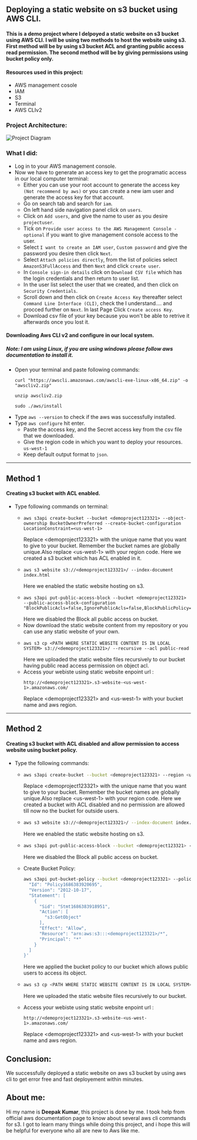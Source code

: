 ## Deploying a static website on s3 bucket using AWS CLI.

#### This is a demo project where I delpoyed a static website on s3 bucket using AWS CLI. I will be using two methods to host the website using s3. First method will be by using s3 bucket ACL and granting public access read permission. The second method will be by giving permissions using  bucket policy only.

#### Resources used in this project:
-   AWS management cosole
-   IAM
-   S3
-   Terminal
-   AWS CLIv2

### Project Architecture:
![Project Diagram](https://github.com/tjdetwill007/Aws-Project-S3-Static-website/project_image.png)

### What I did:

-   Log in to your AWS management console.
-   Now we have to generate an access key to get the programatic access in our local computer terminal:
    -  Either you can use your root account to generate the access key `(Not recommend by aws)` or you can create a new iam user and generate the access key for that account.
    -  Go on search tab and search for `iam`.
    -  On left hand side navigation panel click on `users`.
    -  Click on `Add users`, and give the name to user as you desire `projectuser`.
    -  Tick on `Provide user access to the AWS Management Console - optional` if you want to give management console access to the user.
    -  Select `I want to create an IAM user`, `Custom password` and give the password you desire then click `Next`.
    -  Select `Attach policies directly`, from the list of policies select `AmazonS3FullAccess` and then `Next` and click `create user`.
    -  In `Console sign-in details` click on `Download CSV file` which has the login credentials and then return to user list.
    -  In the user list select the user that we created, and then click on `Security Credentials`.
    -  Scroll down and then click on `Create Access Key` thereafter select `Command Line Interface (CLI)`, check the I understand.... and procced further on `Next`. In last Page Click `Create access Key`.
    - Download csv file of your key because you won't be able to retrive it afterwards once you lost it.

   #### Downloading Aws CLI v2 and configure in our local system.
   ##### Note: I am using Linux, if you are using windows please follow aws documentation to install it.

-   Open your terminal and paste following commands:
    ```
    curl "https://awscli.amazonaws.com/awscli-exe-linux-x86_64.zip" -o "awscliv2.zip"

    unzip awscliv2.zip

    sudo ./aws/install 
    ```
-   Type `aws --version` to check if the aws was successfully installed.
-   Type `aws configure` hit enter.
    -   Paste the access key, and the Secret access key from the csv file that we downloaded.
    -   Give the region code in which you want to deploy your resources. `us-west-1`
    -   Keep default output format to `json`.
__________________________________________________________________________________________________________________________
## Method 1

#### Creating s3 bucket with ACL enabled.

-   Type following commands on terminal:
    -   ```
        aws s3api create-bucket --bucket <demoproject123321> --object-ownership BucketOwnerPreferred --create-bucket-configuration LocationConstraint=<us-west-1>
        ```
        Replace \<demoproject123321\> with the unique name that you want to give to your bucket. Remember the bucket names are globally unique.Also replace \<us-west-1\> with your region code.
        Here we created a s3 bucket which has ACL enabled in it.
    -   ```
        aws s3 website s3://<demoproject123321>/ --index-document index.html
        ```
        Here we enabled the static website hosting on s3.
    -   ```
        aws s3api put-public-access-block --bucket <demoproject123321> --public-access-block-configuration "BlockPublicAcls=false,IgnorePublicAcls=false,BlockPublicPolicy=false,RestrictPublicBuckets=false"
        ```
        Here we disabled the Block all public access on bucket.
    -   Now download the static website content from my repository or you can use any static website of your own.
    -   ```
        aws s3 cp <PATH WHERE STATIC WEBSITE CONTENT IS IN LOCAL SYSTEM> s3://<demoproject123321>/ --recursive --acl public-read
        ```
        Here we uploaded the static website files recursively to our bucket having public read access permission on object acl.
    -   Access your webiste using static website enpoint url : 
        ```
        http://<demoproject123321>.s3-website-<us-west-1>.amazonaws.com/
        ```
        Replace \<demoproject123321\> and \<us-west-1\> with your bucket name and aws region.

__________________________________________________________________________________________________________________________
## Method 2

#### Creating s3 bucket with ACL disabled and allow permission to access website using bucket policy.

-   Type the following commands:
    -   ```sh 
        aws s3api create-bucket --bucket <demoproject123321> --region <us-west-1> --create-bucket-configuration LocationConstraint=<us-west-1>
        ```
        Replace \<demoproject123321\> with the unique name that you want to give to your bucket. Remember the bucket names are globally unique.Also replace \<us-west-1\> with your region code.
        Here we created a bucket with ACL disabled and no permission are allowed till now no the bucket for outside users.
    -   ```sh 
        aws s3 website s3://<demoproject123321>/ --index-document index.html
        ```
        Here we enabled the static website hosting on s3.
    -   ```sh 
        aws s3api put-public-access-block --bucket <demoproject123321> --public-access-block-configuration "BlockPublicAcls=false,IgnorePublicAcls=false,BlockPublicPolicy=false,RestrictPublicBuckets=false"
        ```
        Here we disabled the Block all public access on bucket.
    -   Create Bucket Policy:
        ```sh
        aws s3api put-bucket-policy --bucket <demoproject123321> --policy '{
          "Id": "Policy1686383920695",
          "Version": "2012-10-17",
          "Statement": [
            {
              "Sid": "Stmt1686383918951",
              "Action": [
                "s3:GetObject"
              ],
              "Effect": "Allow",
              "Resource": "arn:aws:s3:::<demoproject123321>/*",
              "Principal": "*"
            }
          ]
        }'
        ```
        Here we applied the bucket policy to our bucket which allows public users to access its object.
    -   ```sh
        aws s3 cp <PATH WHERE STATIC WEBSITE CONTENT IS IN LOCAL SYSTEM> s3://<demoproject123321>/ --recursive
        ```
        Here we uploaded the static website files recursively to our bucket.

    -   Access your webiste using static website enpoint url : 
        ```
        http://<demoproject123321>.s3-website-<us-west-1>.amazonaws.com/
        ```
        Replace \<demoproject123321\> and \<us-west-1\> with your bucket name and aws region.

## Conclusion:

We successfully deployed a static website on aws s3 bucket by using aws cli to get error free and fast deployement within minutes.

## About me:

Hi my name is **Deepak Kumar**, this project is done by me. I took help from official aws documentation page to know about several aws cli commands for s3. I got to learn many things while doing this project, and i hope this will be helpful for everyone who all are new to Aws like me.

    

    

  



